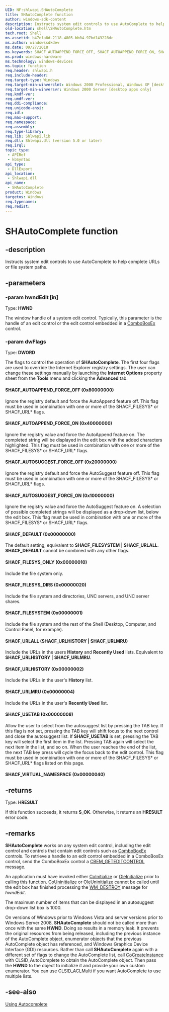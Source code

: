 ```yaml
---
UID: NF:shlwapi.SHAutoComplete
title: SHAutoComplete function
author: windows-sdk-content
description: Instructs system edit controls to use AutoComplete to help complete URLs or file system paths.
old-location: shell\SHAutoComplete.htm
tech.root: Shell
ms.assetid: b47efa8d-2118-4805-bb04-97bd143228dc
ms.author: windowssdkdev
ms.date: 09/27/2018
ms.keywords: SHACF_AUTOAPPEND_FORCE_OFF, SHACF_AUTOAPPEND_FORCE_ON, SHACF_AUTOSUGGEST_FORCE_OFF, SHACF_AUTOSUGGEST_FORCE_ON, SHACF_DEFAULT, SHACF_FILESYSTEM, SHACF_FILESYS_DIRS, SHACF_FILESYS_ONLY, SHACF_URLALL, SHACF_URLHISTORY, SHACF_URLMRU, SHACF_USETAB, SHACF_VIRTUAL_NAMESPACE, SHAutoComplete, SHAutoComplete function [Windows Shell], _win32_ShAutoComplete, shell.SHAutoComplete, shlwapi/SHAutoComplete
ms.prod: windows-hardware
ms.technology: windows-devices
ms.topic: function
req.header: shlwapi.h
req.include-header: 
req.target-type: Windows
req.target-min-winverclnt: Windows 2000 Professional, Windows XP [desktop apps only]
req.target-min-winversvr: Windows 2000 Server [desktop apps only]
req.kmdf-ver: 
req.umdf-ver: 
req.ddi-compliance: 
req.unicode-ansi: 
req.idl: 
req.max-support: 
req.namespace: 
req.assembly: 
req.type-library: 
req.lib: Shlwapi.lib
req.dll: Shlwapi.dll (version 5.0 or later)
req.irql: 
topic_type:
 - APIRef
 - kbSyntax
api_type:
 - DllExport
api_location:
 - Shlwapi.dll
api_name:
 - SHAutoComplete
product: Windows
targetos: Windows
req.typenames: 
req.redist: 
---
```


# SHAutoComplete function


## -description


Instructs system edit controls to use AutoComplete to help complete URLs or file system paths.


## -parameters




### -param hwndEdit [in]

Type: <b>HWND</b>

The window handle of a system edit control. Typically, this parameter is the handle of an edit control or the edit control embedded in a <a href="https://msdn.microsoft.com/en-us/library/Bb775740(v=VS.85).aspx">ComboBoxEx</a> control.


### -param dwFlags

Type: <b>DWORD</b>

The flags to control the operation of <b>SHAutoComplete</b>. The first four flags are used to override the Internet Explorer registry settings. The user can change these settings manually by launching the <b>Internet Options</b> property sheet from the <b>Tools</b> menu and clicking the <b>Advanced</b> tab.



#### SHACF_AUTOAPPEND_FORCE_OFF (0x80000000)

Ignore the registry default and force the AutoAppend feature off. This flag must be used in combination with one or more of the SHACF_FILESYS* or SHACF_URL* flags.



#### SHACF_AUTOAPPEND_FORCE_ON (0x40000000)

Ignore the registry value and force the AutoAppend feature on. The completed string will be displayed in the edit box with the added characters highlighted. This flag must be used in combination with one or more of the SHACF_FILESYS* or SHACF_URL* flags.



#### SHACF_AUTOSUGGEST_FORCE_OFF (0x20000000)

Ignore the registry default and force the AutoSuggest feature off. This flag must be used in combination with one or more of the SHACF_FILESYS* or SHACF_URL* flags.



#### SHACF_AUTOSUGGEST_FORCE_ON (0x10000000)

Ignore the registry value and force the AutoSuggest feature on. A selection of possible completed strings will be displayed as a drop-down list, below the edit box. This flag must be used in combination with one or more of the SHACF_FILESYS* or SHACF_URL* flags.



#### SHACF_DEFAULT (0x00000000)

The default setting, equivalent to <b>SHACF_FILESYSTEM</b> | <b>SHACF_URLALL</b>. <b>SHACF_DEFAULT</b> cannot be combined with any other flags.



#### SHACF_FILESYS_ONLY (0x00000010)

Include the file system only.



#### SHACF_FILESYS_DIRS (0x00000020)

Include the file system and directories, UNC servers, and UNC server shares.



#### SHACF_FILESYSTEM (0x00000001)

Include the file system and the rest of the Shell (Desktop, Computer, and Control Panel, for example).



#### SHACF_URLALL (SHACF_URLHISTORY | SHACF_URLMRU)

Include the URLs in the users <b>History</b> and <b>Recently Used</b> lists. Equivalent to <b>SHACF_URLHISTORY</b> | <b>SHACF_URLMRU</b>.



#### SHACF_URLHISTORY (0x00000002)

Include the URLs in the user's <b>History</b> list.



#### SHACF_URLMRU (0x00000004)

Include the URLs in the user's <b>Recently Used</b> list.



#### SHACF_USETAB (0x00000008)

Allow the user to select from the autosuggest list by pressing the TAB key. If this flag is not set, pressing the TAB key will shift focus to the next control and close the autosuggest list. If <b>SHACF_USETAB</b> is set, pressing the TAB key will select the first item in the list. Pressing TAB again will select the next item in the list, and so on. When the user reaches the end of the list, the next TAB key press will cycle the focus back to the edit control. This flag must be used in combination with one or more of the SHACF_FILESYS* or SHACF_URL* flags listed on this page.



#### SHACF_VIRTUAL_NAMESPACE (0x00000040)


## -returns



Type: <b>HRESULT</b>

If this function succeeds, it returns <b xmlns:loc="http://microsoft.com/wdcml/l10n">S_OK</b>. Otherwise, it returns an <b xmlns:loc="http://microsoft.com/wdcml/l10n">HRESULT</b> error code.




## -remarks



<b>SHAutoComplete</b> works on any system edit control, including the edit control and controls that contain edit controls such as <a href="https://msdn.microsoft.com/en-us/library/Bb775740(v=VS.85).aspx">ComboBoxEx</a> controls. To retrieve a handle to an edit control embedded in a ComboBoxEx control, send the ComboBoxEx control a <a href="https://msdn.microsoft.com/en-us/library/Bb775772(v=VS.85).aspx">CBEM_GETEDITCONTROL</a> message.

An application must have invoked either <a href="https://msdn.microsoft.com/0f171cf4-87b9-43a6-97f2-80ed344fe376">CoInitialize</a> or <a href="https://msdn.microsoft.com/9a13e7a0-f2e2-466b-98f5-38d5972fa391">OleInitialize</a> prior to calling this function. <a href="https://msdn.microsoft.com/9411cbed-fa3b-46f7-b677-6ada53324edc">CoUninitialize</a> or <a href="https://msdn.microsoft.com/b2a8233f-7e1b-4c54-9363-7478c40c3830">OleUninitialize</a> cannot be called until the edit box has finished processing the <a href="https://msdn.microsoft.com/en-us/library/ms632620(v=VS.85).aspx">WM_DESTROY</a> message for <i>hwndEdit</i>.

The maximum number of items that can be displayed in an autosuggest drop-down list box is 1000.

On versions of Windows prior to Windows Vista and server versions prior to Windows Server 2008, <b>SHAutoComplete</b> should not be called more than once with the same <b>HWND</b>. Doing so results in a memory leak. It prevents the original resources from being released, including the previous instance of the AutoComplete object, enumerator objects that the previous AutoComplete object has referenced, and Windows Graphics Device Interface (GDI) resources. Rather than call <b>SHAutoComplete</b> again with a different set of flags to change the AutoComplete list, call <a href="https://msdn.microsoft.com/7295a55b-12c7-4ed0-a7a4-9ecee16afdec">CoCreateInstance</a> with CLSID_AutoComplete to obtain the AutoComplete object. Then pass the <b>HWND</b> to the object to initialize it and provide your own custom enumerator. You can use CLSID_ACLMulti if you want AutoComplete to use multiple lists.




## -see-also




<a href="https://msdn.microsoft.com/b990395b-fc10-48f9-a718-7cc006e37eb7">Using Autocomplete</a>
 

 


